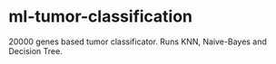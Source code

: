 # ml-tumor-classification
20000 genes based tumor classificator. Runs KNN, Naive-Bayes and Decision Tree.
